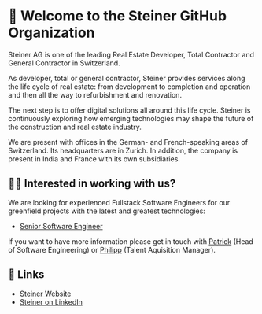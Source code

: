 # 👋 Welcome to the Steiner GitHub Organization

Steiner AG is one of the leading Real Estate Developer, Total Contractor and General Contractor in Switzerland.

As developer, total or general contractor, Steiner provides services along the life cycle of real estate: from development to completion and operation and then all the way to refurbishment and renovation. 

The next step is to offer digital solutions all around this life cycle. Steiner is continuously exploring how emerging technologies may shape the future of the construction and real estate industry. 

We are present with offices in the German- and French-speaking areas of Switzerland. Its headquarters are in Zurich. In addition, the company is present in India and France with its own subsidiaries.

## 🧑‍💻 Interested in working with us?
We are looking for experienced Fullstack Software Engineers for our greenfield projects with the latest and greatest technologies:

- [Senior Software Engineer](https://swissdevjobs.ch/de/jobs/Steiner-AG-Senior-Software-Engineer)

If you want to have more information please get in touch with [Patrick](https://www.linkedin.com/in/patrickvaler/) (Head of Software Engineering) or [Philipp](https://www.linkedin.com/in/philipp-schmidt-a9580a121/) (Talent Aquisition Manager).

## 🔗 Links

- [Steiner Website](https://www.steiner.ch)
- [Steiner on LinkedIn](https://www.linkedin.com/company/steiner-ag/)
